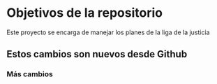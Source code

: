 # Objetivos de la repositorio

Este proyecto se encarga de manejar los planes de la liga de la justicia


## Estos cambios son nuevos desde Github

### Más cambios
